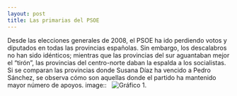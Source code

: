 ```yaml
---
layout: post
title: Las primarias del PSOE
---
```

Desde las elecciones generales de 2008, el PSOE ha ido perdiendo votos y diputados en todas las provincias españolas. Sin embargo, los descalabros no han sido idénticos; mientras que las provincias del sur aguantaban mejor el “tirón”, las provincias del centro-norte daban la espalda a los socialistas. Si se comparan las provincias donde Susana Díaz ha vencido a Pedro Sánchez, se observa cómo son aquellas donde el partido ha mantenido mayor número de apoyos.
image::  
![Gráfico 1](https://github.com/jose8david/jose8david.github.io/blob/master/img/psoe-primarias.PNG ).
